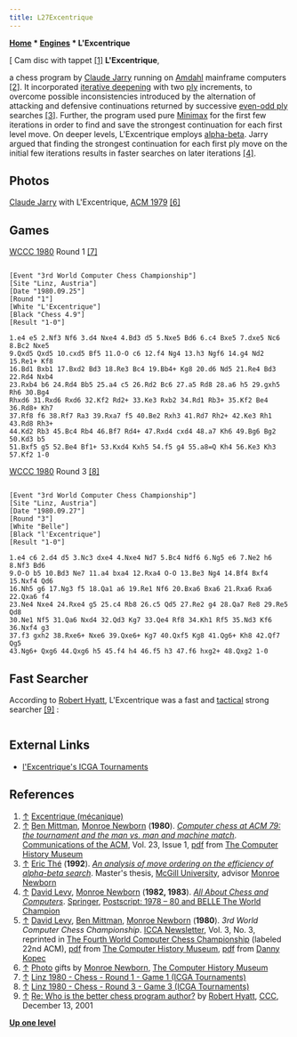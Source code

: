 ```yaml
---
title: L27Excentrique
---
```

**[Home](Home "Home") \* [Engines](Engines "Engines") \* L'Excentrique**



[ Cam disc with tappet <a id="cite-note-1" href="#cite-ref-1">[1]</a>
**L'Excentrique**,  

a chess program by [Claude Jarry](Claude_Jarry "Claude Jarry") running on [Amdahl](Amdahl_470 "Amdahl 470") mainframe computers <a id="cite-note-2" href="#cite-ref-2">[2]</a>. It incorporated [iterative deepening](Iterative_Deepening "Iterative Deepening") with two [ply](Ply "Ply") increments, to overcome possible inconsistencies introduced by the alternation of attacking and defensive continuations returned by successive [even-odd ply](Odd-Even_Effect "Odd-Even Effect") searches <a id="cite-note-3" href="#cite-ref-3">[3]</a>. Further, the program used pure [Minimax](Minimax "Minimax") for the first few iterations in order to find and save the strongest continuation for each first level move. On deeper levels, L'Excentrique employs [alpha-beta](Alpha-Beta "Alpha-Beta"). Jarry argued that finding the strongest continuation for each first ply move on the initial few iterations results in faster searches on later iterations <a id="cite-note-4" href="#cite-ref-4">[4]</a>.



## Photos


 [](https://www.computerhistory.org/chess/stl-430b9bbe22237/) 
[Claude Jarry](Claude_Jarry "Claude Jarry") with L'Excentrique, [ACM 1979](ACM_1979 "ACM 1979") <a id="cite-note-6" href="#cite-ref-6">[6]</a>



## Games


[WCCC 1980](WCCC_1980 "WCCC 1980") Round 1 <a id="cite-note-7" href="#cite-ref-7">[7]</a>




```

[Event "3rd World Computer Chess Championship"]
[Site "Linz, Austria"]
[Date "1980.09.25"]
[Round "1"]
[White "L'Excentrique"]
[Black "Chess 4.9"]
[Result "1-0"]

1.e4 e5 2.Nf3 Nf6 3.d4 Nxe4 4.Bd3 d5 5.Nxe5 Bd6 6.c4 Bxe5 7.dxe5 Nc6 8.Bc2 Nxe5
9.Qxd5 Qxd5 10.cxd5 Bf5 11.O-O c6 12.f4 Ng4 13.h3 Ngf6 14.g4 Nd2 15.Re1+ Kf8
16.Bd1 Bxb1 17.Bxd2 Bd3 18.Re3 Bc4 19.Bb4+ Kg8 20.d6 Nd5 21.Re4 Bd3 22.Rd4 Nxb4
23.Rxb4 b6 24.Rd4 Bb5 25.a4 c5 26.Rd2 Bc6 27.a5 Rd8 28.a6 h5 29.gxh5 Rh6 30.Bg4
Rhxd6 31.Rxd6 Rxd6 32.Kf2 Rd2+ 33.Ke3 Rxb2 34.Rd1 Rb3+ 35.Kf2 Be4 36.Rd8+ Kh7
37.Rf8 f6 38.Rf7 Ra3 39.Rxa7 f5 40.Be2 Rxh3 41.Rd7 Rh2+ 42.Ke3 Rh1 43.Rd8 Rh3+
44.Kd2 Rb3 45.Bc4 Rb4 46.Bf7 Rd4+ 47.Rxd4 cxd4 48.a7 Kh6 49.Bg6 Bg2 50.Kd3 b5
51.Bxf5 g5 52.Be4 Bf1+ 53.Kxd4 Kxh5 54.f5 g4 55.a8=Q Kh4 56.Ke3 Kh3 57.Kf2 1-0

```

[WCCC 1980](WCCC_1980 "WCCC 1980") Round 3 <a id="cite-note-8" href="#cite-ref-8">[8]</a>




```

[Event "3rd World Computer Chess Championship"]
[Site "Linz, Austria"]
[Date "1980.09.27"]
[Round "3"]
[White "Belle"]
[Black "l'Excentrique"]
[Result "1-0"]

1.e4 c6 2.d4 d5 3.Nc3 dxe4 4.Nxe4 Nd7 5.Bc4 Ndf6 6.Ng5 e6 7.Ne2 h6 8.Nf3 Bd6
9.O-O b5 10.Bd3 Ne7 11.a4 bxa4 12.Rxa4 O-O 13.Be3 Ng4 14.Bf4 Bxf4 15.Nxf4 Qd6
16.Nh5 g6 17.Ng3 f5 18.Qa1 a6 19.Re1 Nf6 20.Bxa6 Bxa6 21.Rxa6 Rxa6 22.Qxa6 f4
23.Ne4 Nxe4 24.Rxe4 g5 25.c4 Rb8 26.c5 Qd5 27.Re2 g4 28.Qa7 Re8 29.Re5 Qd8
30.Ne1 Nf5 31.Qa6 Nxd4 32.Qd3 Kg7 33.Qe4 Rf8 34.Kh1 Rf5 35.Nd3 Kf6 36.Nxf4 g3
37.f3 gxh2 38.Rxe6+ Nxe6 39.Qxe6+ Kg7 40.Qxf5 Kg8 41.Qg6+ Kh8 42.Qf7 Qg5
43.Ng6+ Qxg6 44.Qxg6 h5 45.f4 h4 46.f5 h3 47.f6 hxg2+ 48.Qxg2 1-0

```

## Fast Searcher


According to [Robert Hyatt](Robert_Hyatt "Robert Hyatt"), L'Excentrique was a fast and [tactical](Tactics "Tactics") strong searcher <a id="cite-note-9" href="#cite-ref-9">[9]</a> :




```C++I remember [Ken](Ken_Thompson "Ken Thompson") once saying "If you can just hold on and not get caught by its tactics, it will eventually 'fold' and make a horrible positional mistake and crumble away." 

```

## External Links


* [l'Excentrique's ICGA Tournaments](https://www.game-ai-forum.org/icga-tournaments/program.php?id=423)


## References


1. <a id="cite-ref-1" href="#cite-note-1">↑</a> [Excentrique (mécanique)](https://fr.wikipedia.org/wiki/Excentrique_%28m%C3%A9canique%29)
2. <a id="cite-ref-2" href="#cite-note-2">↑</a> [Ben Mittman](Ben_Mittman "Ben Mittman"), [Monroe Newborn](Monroe_Newborn "Monroe Newborn") (**1980**). *[Computer chess at ACM 79: the tournament and the man vs. man and machine match](http://dl.acm.org/citation.cfm?id=358817&dl=ACM&coll=DL&CFID=78577980&CFTOKEN=10389697)*. [Communications of the ACM](ACM#Communications "ACM"), Vol. 23, Issue 1, [pdf](http://archive.computerhistory.org/projects/chess/related_materials/text/3-1%20and%203-2%20and%203-3.Computer_chess_at_ACM_79/3-1%20and%203-2%20and%203-3.Computer_chess_at_ACM_79.062303018.pdf) from [The Computer History Museum](The_Computer_History_Museum "The Computer History Museum")
3. <a id="cite-ref-3" href="#cite-note-3">↑</a> [Eric Thé](Eric_Th%C3%A9 "Eric Thé") (**1992**). *[An analysis of move ordering on the efficiency of alpha-beta search](http://digitool.library.mcgill.ca/R/?func=dbin-jump-full&object_id=56753&local_base=GEN01-MCG02)*. Master's thesis, [McGill University](McGill_University "McGill University"), advisor [Monroe Newborn](Monroe_Newborn "Monroe Newborn")
4. <a id="cite-ref-4" href="#cite-note-4">↑</a> [David Levy](David_Levy "David Levy"), [Monroe Newborn](Monroe_Newborn "Monroe Newborn") (**1982, 1983**). *[All About Chess and Computers](https://link.springer.com/book/10.1007/978-3-642-85538-2)*. [Springer](https://en.wikipedia.org/wiki/Springer_Science%2BBusiness_Media), [Postscript: 1978 – 80 and BELLE The World Champion](https://rd.springer.com/chapter/10.1007/978-3-642-85538-2_14)
5. <a id="cite-ref-5" href="#cite-note-5">↑</a> [David Levy](David_Levy "David Levy"), [Ben Mittman](Ben_Mittman "Ben Mittman"), [Monroe Newborn](Monroe_Newborn "Monroe Newborn") (**1980**). *3rd World Computer Chess Championship*. [ICCA Newsletter](ICGA_Journal "ICGA Journal"), Vol. 3, No. 3, reprinted in [The Fourth World Computer Chess Championship](http://www.computerhistory.org/chess/full_record.php?iid=doc-431614f6c8af8) (labeled 22nd ACM), [pdf](http://archive.computerhistory.org/projects/chess/related_materials/text/3-1%20and%203-2%20and%203-3%20and%204-3.1983_WCCC/1983-%20WCCC.062303061.sm.pdf) from [The Computer History Museum](The_Computer_History_Museum "The Computer History Museum"), [pdf](http://www.sci.brooklyn.cuny.edu/%7Ekopec/Publications/Publications/O_36_C.pdf) from [Danny Kopec](Danny_Kopec "Danny Kopec")
6. <a id="cite-ref-6" href="#cite-note-6">↑</a> [Photo](https://www.computerhistory.org/chess/stl-430b9bbe22237/) gifts by [Monroe Newborn](Monroe_Newborn "Monroe Newborn"), [The Computer History Museum](The_Computer_History_Museum "The Computer History Museum")
7. <a id="cite-ref-7" href="#cite-note-7">↑</a> [Linz 1980 - Chess - Round 1 - Game 1 (ICGA Tournaments)](https://www.game-ai-forum.org/icga-tournaments/round.php?tournament=68&round=1&id=1)
8. <a id="cite-ref-8" href="#cite-note-8">↑</a> [Linz 1980 - Chess - Round 3 - Game 3 (ICGA Tournaments)](https://www.game-ai-forum.org/icga-tournaments/round.php?tournament=68&round=3&id=3)
9. <a id="cite-ref-9" href="#cite-note-9">↑</a> [Re: Who is the better chess program author?](http://www.stmintz.com/ccc/index.php?id=201762) by [Robert Hyatt](Robert_Hyatt "Robert Hyatt"), [CCC](CCC "CCC"), December 13, 2001

**[Up one level](Engines "Engines")**







 
